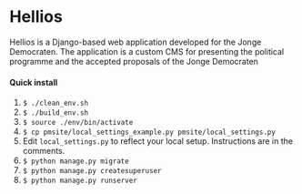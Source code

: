 Hellios
====
Hellios is a Django-based web application developed for the Jonge Democraten.
The application is a custom CMS for presenting the political programme and the accepted proposals of the Jonge Democraten

#### Quick install

1. `$ ./clean_env.sh`
1. `$ ./build_env.sh`
1. `$ source ./env/bin/activate`
1. `$ cp pmsite/local_settings_example.py pmsite/local_settings.py`
1. Edit `local_settings.py` to reflect your local setup. Instructions are in the comments.
1. `$ python manage.py migrate`
1. `$ python manage.py createsuperuser`
1. `$ python manage.py runserver`
